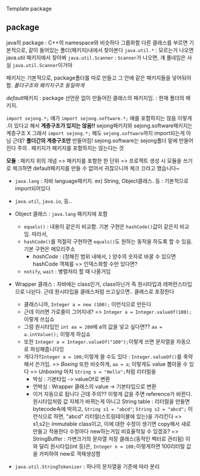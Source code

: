 Template
package

## package
java의 package : C++의 namespace와 비슷하다
그룹화함
다른 클래스를 부르면 기본적으로, 같이 들어있는 폴더(패키지)내에서 찾아본다
`java.util.*` : 모르는거 나오면 java.util 패키지에서 찾아봐
`java.util.Scanner` : `Scanner`가 나오면, 걔 풀네임은 사실 `java.util.Scanner`이거야

패키지는 기본적으로, package폴더를 따로 만들고 그 안에 같은 패키지들을 넣어둬야함. *폴더구조와 패키지구조 동일하게*

*default*패키지 : package 선언문 없이 만들어진 클래스의 패키지임. : 현재 폴더의 패키지.

`import sejong.*;` 얘가
`import sejong.software.*;` 얘를 포함하지는 않음
이렇게 .이 있다고 해서 **계층구조가 있지는 않음!!**
sejong패키지와 sejong.software패키지는 계층구조 X 그래서 `import sejong.*;` 해도 `sejong.software`까지 import되는게 아님
근데? **폴더간의 계층구조만** 만들어짐! sejong.software는 sejong폴더 밑에 만들어진다
주의 . 패키지가 패키지를 포함하지는 않는다는 것

**모듈** : 패키지 위의 개념 => 패키지를 포함한 한 단위
	=> 프로젝트 생성 시 모듈을 쓰기로 체크하면 default패키지를 만들 수 없어서 귀찮으니까 체크 끄라고 했습니다~

- `java.lang` : 자바 language패키지. ex) String, Object클래스. 등 : 기본적으로 import되어있다
- `java.util`, `java.io`, 등..

- Object 클래스 : `java.lang` 패키지에 포함
	- `equals()` : 내용이 같은지 비교함. 기본 구현은 `hashCode()`값이 같은지 비교임. 따라서,
	- `hashCode()`를 적절히 구현하면 `equals()`도 원하는 동작을 하도록 할 수 있음. 기본 구현은 메모리주소
		- *hashCode* : (정해진 범위 내에서, ) 양수의 숫자로 바꿀 수 있으면 hashCode
		객체를 => 인덱스화할 수만 있다면?
	- `notify`, `wait` : 병렬처리 할 때 나올거임
- Wrapper 클래스 : 자바에는 class인거, class아닌거 즉 원시타입과 레퍼런스타입으로 나뉜다.
	근데 원시타입을 클래스처럼 쓰고싶으면.. 클래스로 포장한다
	- 클래스니까, `Integer a = new (100);` 이런식으로 만든다
	- 근데 이러면 가로줄이 그어지네? 
		=> `Integer a = Integer.valueOf(100);` 이렇게 쓰십쇼
	- 그럼 원시타입인 `int aa = 200`에 a의 값을 넣고 싶다면??
		`aa = a.intValue();` 이렇게 하십쇼
	- 또한 `Integer a = Integer.valueOf("100");`이렇게 쓰면 문자열을 자동으로 파싱해줍니다잉
	- 게다가!!`Integer a = 100;`이렇게 쓸 수도 있다 : `Integer.valueOf()`를 축약해서 쓴거임. => *Boxing*
		또한 비슷하게, `aa = a`; 이렇게도 value 뽑아올 수 있다 => *Unboxing*
		마치 `String s = "Hello";`처럼 리터럴을
		- 박싱 : 기본타입 -> valueOf로 변환
		- 언박싱 : Wrapper 클래스의 value -> 기본타입으로 변환
		- 이거 자동으로 됩니다
			근데 주의?? 이렇게 값을 주면 reference가 바뀐다. 원시타입처럼 값 자체가 바뀌는게 아니고
String table : 리터럴을 만들면 bytecode속에 박히고, 
	`String s1 = "abcd"`;
	`String s2 = "abcd";` 이런식으로 하면, "abcd" 리터럴(스트링테이블에 있는)을 가리킨다
	=> s1,s2는 immutable class이고, 이에 대한 수정이 생기면 copy해서 새로 만들고 적용한다
	수정마다 new하는거임
	비효율적일 수 있겠죠? => StringBuffer : 가변크기의 문자열 저장 클래스(동적인 벡터로 관리됨)
이와 달리 원시타입(int 등)은, `Integer n = 100;`이렇게하면 100리터럴 값을 카피하여 new로 객체생성함

- `java.util.StringTokenizer` : 하나의 문자열을 기준에 따라 분리
